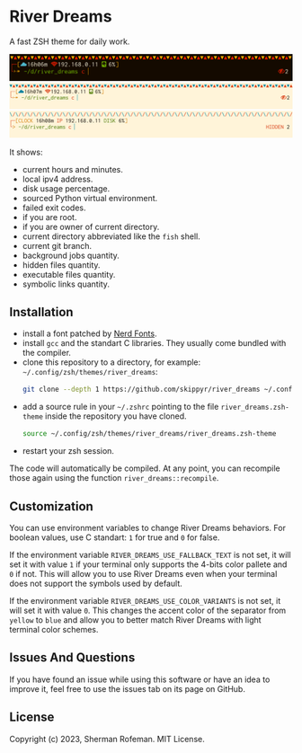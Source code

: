 # River Dreams

A fast ZSH theme for daily work.

![](images/image_0.png)
![](images/image_1.png)
![](images/image_2.png)

It shows:
  + current hours and minutes.
  + local ipv4 address.
  + disk usage percentage.
  + sourced Python virtual environment.
  + failed exit codes.
  + if you are root.
  + if you are owner of current directory.
  + current directory abbreviated like the `fish` shell.
  + current git branch.
  + background jobs quantity.
  + hidden files quantity.
  + executable files quantity.
  + symbolic links quantity.


## Installation

  + install a font patched by [Nerd Fonts](https://github.com/ryanoasis/nerd-fonts).
  + install `gcc` and the standart C libraries. They usually come bundled with the compiler.
  + clone this repository to a directory, for example: `~/.config/zsh/themes/river_dreams`:
    ```bash
    git clone --depth 1 https://github.com/skippyr/river_dreams ~/.config/zsh/themes/river_dreams
    ```
  + add a source rule in your `~/.zshrc` pointing to the file `river_dreams.zsh-theme` inside the repository you have cloned.
    ```bash
    source ~/.config/zsh/themes/river_dreams/river_dreams.zsh-theme
    ```
  + restart your zsh session.

The code will automatically be compiled. At any point, you can recompile those
again using the function `river_dreams::recompile`.


## Customization

You can use environment variables to change River Dreams behaviors. For boolean values, use C standart: `1` for true and `0` for false.

If the environment variable `RIVER_DREAMS_USE_FALLBACK_TEXT` is not set, it will set it with value `1` if your terminal only supports the 4-bits color pallete and `0` if not. This will allow you to use River Dreams even when your terminal does not support the symbols used by default.

If the environment variable `RIVER_DREAMS_USE_COLOR_VARIANTS` is not set, it will set it with value `0`. This changes the accent color of the separator from `yellow` to `blue` and allow you to better match River Dreams with light terminal color schemes.


## Issues And Questions

If you have found an issue while using this software or have an idea to improve it, feel free to use the issues tab on its page on GitHub.


## License

Copyright (c) 2023, Sherman Rofeman. MIT License.
